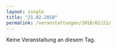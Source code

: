 ```yaml
---
layout: single
title: "21.02.2018"
permalink: /veranstaltungen/2018/02/21/
---
```


Keine Veranstaltung an diesem Tag.
